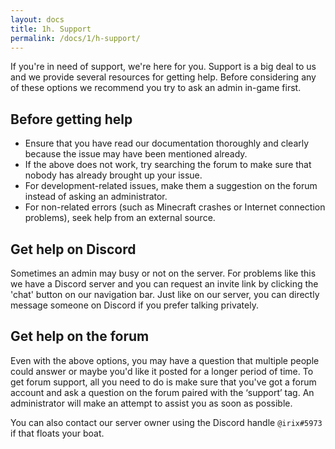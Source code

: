 ```yaml
---
layout: docs
title: 1h. Support
permalink: /docs/1/h-support/
---
```

If you're in need of support, we're here for you.
Support is a big deal to us and we provide several resources for getting help.
Before considering any of these options we recommend you try to ask an admin in-game first.

## Before getting help
* Ensure that you have read our documentation thoroughly and clearly because the issue may have been mentioned already.
* If the above does not work, try searching the forum to make sure that nobody has already brought up your issue.
* For development-related issues, make them a suggestion on the forum instead of asking an administrator.
* For non-related errors (such as Minecraft crashes or Internet connection problems), seek help from an external source.

## Get help on Discord
Sometimes an admin may busy or not on the server.
For problems like this we have a Discord server and you can request an invite link by clicking the 'chat' button on our navigation bar.
Just like on our server, you can directly message someone on Discord if you prefer talking privately.

## Get help on the forum
Even with the above options, you may have a question that multiple people could answer or maybe you'd like it posted for a longer period of time.
To get forum support, all you need to do is make sure that you've got a forum account and ask a question on the forum paired with the ‘support’ tag.
An administrator will make an attempt to assist you as soon as possible.

You can also contact our server owner using the Discord handle `@irix#5973` if that floats your boat.
